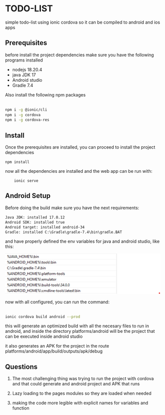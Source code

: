 # TODO-LIST

simple todo-list using ionic cordova so it can be compiled to android and ios apps

## Prerequisites

before install the project dependencies make sure you have 
the following programs installed

 * nodejs 18.20.4
 * java JDK 17
 * Android studio
 * Gradle 7.4

Also install the following npm packages

```sh

npm i -g @ionic/cli
npm i -g cordova
npm i -g cordova-res

```

## Install 

Once the prerequisites are installed, you can proceed to install the project dependencies

```
npm install
```

now all the dependencies are installed and the web app can be run with:

```
    ionic serve
```

## Android Setup

Before doing the build make sure you have the next requirements:

```                          
Java JDK: installed 17.0.12
Android SDK: installed true
Android target: installed android-34
Gradle: installed C:\Gradle\gradle-7.4\bin\gradle.BAT
```

and have properly defined the env variables for java and android studio, like this:

![env_vars setup](env_var_setup.png)

now with all configured, you can run the command:

```sh

ionic cordova build android --prod
```

this will generate an optimized build with all the necesary files to run in android, and inside the directory platforms/android will be the project that can be executed inside android studio

it also generates an APK for the project in the route platforms/android/app/build/outputs/apk/debug


## Questions

1) The most challenging thing was trying to run the project with cordova and that could generate and android project and APK that runs

2) Lazy loading to the pages modules so they are loaded when needed

3) making the code more legible with explicit names for variables and function